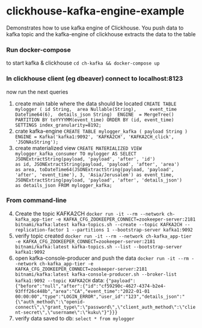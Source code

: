 # clickhouse-kafka-engine-example
Demonstrates how to use kafka engine of Clickhouse. You push data to kafka topic and the kafka-engine of clickhouse extracts the data to the table

### Run docker-compose
to start kafka & clickhouse `cd ch-kafka && docker-compose up`

### In clickhouse client (eg dbeaver) connect to localhost:8123
now run the next queries

1. create main table where the data should be located
`CREATE TABLE mylogger (
  id String, 
  area Nullable(String),	
  event_time DateTime64(6), 
  details_json String) 
ENGINE  = MergeTree() PARTITION BY toYYYYMM(event_time) ORDER BY (id, event_time) SETTINGS index_granularity=8192;
`
2. crate kafka-engine
`CREATE TABLE mylogger_kafka
(
    payload String
) ENGINE = Kafka('kafka1:9092', 'KAFKA2CH', 'KAFKA2CH_click', 'JSONAsString');`
3. create materialized view
`CREATE MATERIALIZED VIEW mylogger_kafka_consumer TO mylogger
AS
SELECT JSONExtractString(payload, 'payload', 'after', 'id')                               as id,
	   JSONExtractString(payload, 'payload', 'after', 'area')                             as area,
       toDateTime64(JSONExtractString(payload, 'payload', 'after', 'event_time'), 3, 'Asia/Jerusalem') as event_time,
       JSONExtractString(payload, 'payload', 'after', 'details_json')                     as details_json
FROM mylogger_kafka;`


### From command-line
4. Create the topic KAFKA2CH
`docker run -it --rm --network ch-kafka_app-tier -e KAFKA_CFG_ZOOKEEPER_CONNECT=zookeeper-server:2181 bitnami/kafka:latest kafka-topics.sh --create --topic KAFKA2CH --replication-factor 1 --partitions 1 --bootstrap-server kafka1:9092`
5. verify topic created
`docker run -it --rm --network ch-kafka_app-tier -e KAFKA_CFG_ZOOKEEPER_CONNECT=zookeeper-server:2181 bitnami/kafka:latest kafka-topics.sh --list --bootstrap-server kafka1:9092`
6. open kafka-console-producer and push the data
`docker run -it --rm --network ch-kafka_app-tier -e KAFKA_CFG_ZOOKEEPER_CONNECT=zookeeper-server:2181 bitnami/kafka:latest kafka-console-producer.sh --broker-list kafka1:9092 --topic KAFKA2CH`
data:
`{"payload":{"before":"null","after":{"id":"cf59290c-4627-4374-b2e4-93fff26c448b","area":"CA","event_time":"2022-01-01 00:00:00","type":"LOGIN_ERROR","user_id":"123","details_json":"{\"auth_method\":\"openid-connect\",\"grant_type\":\"password\",\"client_auth_method\":\"client-secret\",\"username\":\"kuku\"}"}}}`
7. verify data saved to db: `select * from mylogger`
